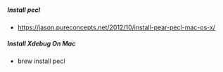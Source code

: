 ##### Install pecl
- https://jason.pureconcepts.net/2012/10/install-pear-pecl-mac-os-x/

##### Install Xdebug On Mac
- brew install pecl
